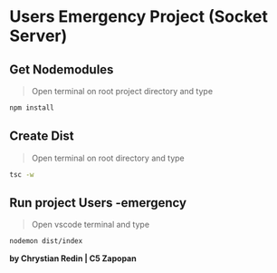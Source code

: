 # Users Emergency Project (Socket Server)

## Get Nodemodules

> Open terminal on root project directory and type
```sh
npm install
```

## Create Dist 
> Open terminal on root directory and type
```sh
tsc -w
```

## Run project Users -emergency
> Open vscode terminal and type 
```sh
nodemon dist/index
```



**by Chrystian Redin | C5 Zapopan**